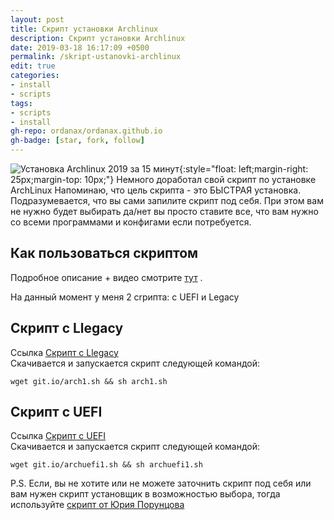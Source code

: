 ```yaml
---
layout: post
title: Скрипт установки Archlinux
description: Скрипт установки Archlinux
date: 2019-03-18 16:17:09 +0500
permalink: /skript-ustanovki-archlinux
edit: true
categories: 
- install
- scripts
tags:
- scripts
- install
gh-repo: ordanax/ordanax.github.io
gh-badge: [star, fork, follow]
---
```

![Установка Archlinux 2019 за 15 минут](https://ordanax.github.io/img/skript-ustanovki-archlinux.png){:style="float: left;margin-right: 25px;margin-top: 10px;"} Немного доработал свой скрипт по установке ArchLinux
Напоминаю, что цель скрипта - это БЫСТРАЯ установка. Подразумевается, что вы сами запилите скрипт под себя. При этом вам не нужно будет выбирать да/нет вы просто ставите все, что вам нужно со всеми программами и конфигами если потребуется.

## Как пользоваться скриптом
Подробное описание + видео смотрите [ тут](https://ordanax.github.io/ustanovka-archlinux-2019-za-15-minut "Как пользоваться скриптом") . 

На данный момент у меня 2 сrрипта: с UEFI и Legacy
## Скрипт с Llegacy 
Ссылка [Скрипт с Llegacy](https://github.com/ordanax/arch2018 "Скрипт установки Arch linux с Llegacy")  
Скачивается и запускается скрипт следующей командой:
```
wget git.io/arch1.sh && sh arch1.sh
```
## Скрипт с UEFI
Ссылка [Скрипт с UEFI](https://github.com/ordanax/arch "Скрипт установки Arch linux с UEFI")  
Скачивается и запускается скрипт следующей командой:
```
wget git.io/archuefi1.sh && sh archuefi1.sh
```

P.S. Если, вы не хотите или не можете заточнить скрипт под себя или вам нужен скрипт установщик в возможностью выбора, тогда используйте [скрипт от Юрия Порунцова](https://github.com/poruncov/archlinux-script-install "Скрипт установки Arch linux скрипт от Юрия Порунцова")   
